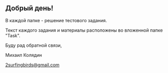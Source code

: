 ## Добрый день!


В каждой папке - решение тестового задания. 

Текст каждого задания и материалы расположены во вложенной папке "Task".

Буду рад обратной связи,

Михаил Колядин

2surfingbirds@gmail.com
